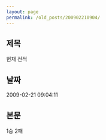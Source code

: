 ```yaml
---
layout: page
permalink: /old_posts/200902210904/
---
```


## 제목
현재 전적

## 날짜
2009-02-21 09:04:11

## 본문
1승 2패